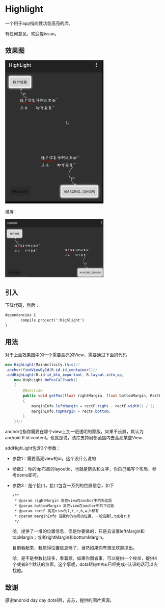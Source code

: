 # Highlight

一个用于app指向性功能高亮的库。

有任何意见，欢迎提issue。

## 效果图

<img src="highlight2.gif" width="320px"/>

横屏：

<img src="highlight3.png" width="320px"/>


## 引入

下载代码，然后：

```xml
dependencies {
       compile project(':highlight')
}

```

## 用法

对于上面效果图中的一个需要高亮的View，需要通过下面的代码

```java
new HighLight(MainActivity.this)//
.anchor(findViewById(R.id.id_container))//
.addHighLight(R.id.id_btn_important, R.layout.info_up,
	new HighLight.OnPosCallback()
	{
	    @Override
	    public void getPos(float rightMargin, float bottomMargin, RectF rectF, HighLight.MarginInfo marginInfo)
	    {
	        marginInfo.leftMargin = rectF.right - rectF.width() / 2;
	        marginInfo.topMargin = rectF.bottom;
	    }
	})//
```

anchor()指你需要在哪个view上加一层透明的蒙版，如果不设置，默认为android.R.id.content。也就是说，该库支持局部范围内去高亮某些View.

addHighLight包含3个参数：

* 参数1：需要高亮view的id，这个没什么说的
* 参数2：你的tip布局的layoutId，也就是箭头和文字，你自己编写个布局，参考demo即可。
* 参数3：是个接口，接口包含一系列的位置信息，如下
	
	```xml
	/**
	 * @param rightMargin 高亮view在anchor中的右边距
	 * @param bottomMargin 高亮view在anchor中的下边距
	 * @param rectF 高亮view的l,t,r,b,w,h都有
	 * @param marginInfo 设置你的布局的位置，一般设置l,t或者r,b
	 */
	```
	哈，提供了一堆的位置信息，但是你要做的，只是去设置leftMargin和topMargin；或者rightMargin和bottomMargin。
	
	目前看起来，我觉得位置信息够了，当然如果你有想法欢迎提出。
	
	哈，是不是参数比较多，看着烦，如果你图省事，可以提供一个枚举，提供4个或者8个默认的位置，这个事呢，dota1群`@李志云`已经完成~认识的话可以去找他。
	
	
## 致谢

感谢android day day dota1群，苏苏，提供的图片资源。
	
	


